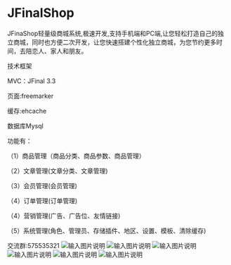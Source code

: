 # JFinalShop
JFinaShop轻量级商城系统,极速开发,支持手机端和PC端,让您轻松打造自己的独立商城，同时也方便二次开发，让您快速搭建个性化独立商城，为您节约更多时间，去陪恋人、家人和朋友。

技术框架

MVC：JFinal 3.3

页面:freemarker

缓存:ehcache

数据库Mysql

功能有：

（1）商品管理（商品分类、商品参数、商品管理）

（2）文章管理(文章分类、文章管理)

（3）会员管理(会员管理)

（4）订单管理(订单管理)

（4）营销管理(广告、广告位、友情链接)

（5）系统管理(角色、管理员、存储插件、地区、设置、模板、清除缓存)

交流群:575535321
![输入图片说明](https://gitee.com/uploads/images/2018/0329/112459_63640c64_623319.png "091fb920ee72bb79705cb32173cfb924.png")
![输入图片说明](https://gitee.com/uploads/images/2018/0329/112514_d895dfac_623319.png "eb9ada18c3b3b239d11a76fe9c348048.png")
![输入图片说明](https://gitee.com/uploads/images/2018/0329/112522_e614b646_623319.png "ed6843ffbb5ae6518e3380b0a3790c20.png")
![输入图片说明](https://gitee.com/uploads/images/2018/0329/112534_9bd7d9a9_623319.png "c4c82574b0b8d590c6cca70ed837d18a.png")
![输入图片说明](https://gitee.com/uploads/images/2018/0329/112543_b1e12126_623319.png "90eb2f3bebf88ca349a299e49eed3d4d.png")
![输入图片说明](https://gitee.com/uploads/images/2018/0329/112550_88681c84_623319.png "微信图片_20180329112318.png")